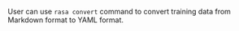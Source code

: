 User can use ``rasa convert`` command to convert training data from Markdown format to YAML format. 
 
 